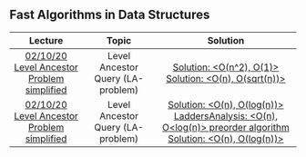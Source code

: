 ## Fast Algorithms in Data Structures

Lecture|Topic|Solution
:-:|:-:|:-:
[02/10/20](https://github.com/andy489/Fast_Algorithms_in_Data_Structures/blob/main/Level%20Ancestor%20Query%20(LA-problem)/LAQ%20(Level%20Ancestor%20Query).pdf)<br>[Level Ancestor Problem simplified](https://github.com/andy489/Fast_Algorithms_in_Data_Structures/blob/main/Level%20Ancestor%20Query%20(LA-problem)/Level%20Ancestor%20Problem%20simplified.pdf)|Level Ancestor Query (LA-problem)|[Solution: <O(n^2), O(1)>](https://github.com/andy489/Fast_Algorithms_in_Data_Structures/blob/main/Level%20Ancestor%20Query%20(LA-problem)/%3CO(n%5E2)%2C%20O(1)%3E%20solution.cpp)<br>[Solution: <O(n), O(sqrt(n))>](https://github.com/andy489/Fast_Algorithms_in_Data_Structures/blob/main/Level%20Ancestor%20Query%20(LA-problem)/%3CO(n)%2C%20O(sqrt(n))%3E%20solution.cpp)
[02/10/20]()<br>[Level Ancestor Problem simplified]()|Level Ancestor Query (LA-problem)|[Solution: <O(n), O(log(n))> Ladders](https://github.com/andy489/Fast_Algorithms_in_Data_Structures/blob/main/Level%20Ancestor%20Query%20(LA-problem)/%3CO(n)%2C%20O(log(n))%3E%20ladders.cpp)[Analysis: <O(n), O<log(n)> preorder algorithm](https://github.com/andy489/Fast_Algorithms_in_Data_Structures/blob/main/Level%20Ancestor%20Query%20(LA-problem)/A%20Simple%20Solution%20to%20the%20Level-Ancestor%20Problem.pdf)<br>[Solution: <O(n), O(log(n))>](https://github.com/andy489/Fast_Algorithms_in_Data_Structures/blob/main/Level%20Ancestor%20Query%20(LA-problem)/%3CO(n)%2C%20O(log(n))%3E%20solution.cpp)


